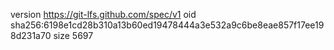 version https://git-lfs.github.com/spec/v1
oid sha256:6198e1cd28b310a13b60ed19478444a3e532a9c6be8eae857f17ee198d231a70
size 5697
